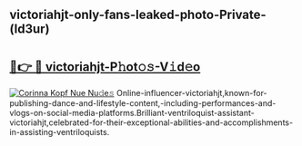 ## victoriahjt-only-fans​-leaked-photo​-Private-(ld3ur)


# <h2><a href="https://mediaupload.pro?title=victoriahjt&ref=git">🔗👉 🔴 victoriahjt-P𝚑ot𝚘𝚜-V𝚒d𝚎o</a></h2>

[![Corinna Kopf Nue Nu𝚍e𝚜](https://i.imgur.com/0qMVB7G.gif)](https://mediaupload.pro?title=victoriahjt&ref=git)
Online-influencer-victoriahjt,known-for-publishing-dance-and-lifestyle-content,-including-performances-and-vlogs-on-social-media-platforms.Brilliant-ventriloquist-assistant-victoriahjt,celebrated-for-their-exceptional-abilities-and-accomplishments-in-assisting-ventriloquists.  